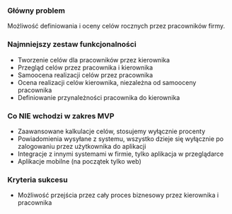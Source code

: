 ### Główny problem
Możliwość definiowania i oceny celów rocznych przez pracowników firmy.

### Najmniejszy zestaw funkcjonalności
- Tworzenie celów dla pracowników przez kierownika
- Przegląd celów przez pracownika i kierownika
- Samoocena realizacji celów przez pracownika
- Ocena realizacji celów kierownika, niezależna od samooceny pracownika
- Definiowanie przynależności pracownika do kierownika

### Co NIE wchodzi w zakres MVP
- Zaawansowane kalkulacje celów, stosujemy wyłącznie procenty
- Powiadomienia wysyłane z systemu, wszystko dzieje się wyłącznie po zalogowaniu przez użytkownika do aplikacji
- Integracje z innymi systemami w firmie, tylko aplikacja w przeglądarce
- Aplikacje mobilne (na początek tylko web)

### Kryteria sukcesu
- Możliwość przejścia przez cały proces biznesowy przez kierownika i pracownika